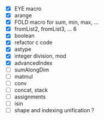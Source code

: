 - [x] EYE macro
- [x] arange
- [x] FOLD macro for sum, min, max, ...
- [x] fromList2, fromList3, ... 6
- [x] boolean
- [x] refactor c code
- [x] astype
- [x] integer division, mod
- [x] advancedIndex
- [ ] sumAlongDim
- [ ] matmul
- [ ] conv
- [ ] concat, stack
- [ ] assignments
- [ ] isin
- [ ] shape and indexing unification ?
